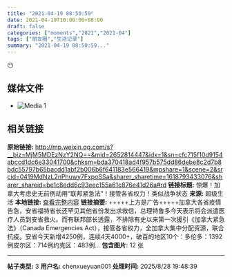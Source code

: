 ```yaml
---
title: "2021-04-19 08:50:59"
date: 2021-04-19T10:00:00+08:00
draft: false
categories: ["moments","2021","2021-04"]
tags: ["朋友圈","生活记录"]
summary: "2021-04-19 08:50:59..."
---
```


😶

## 媒体文件

- ![Media 1](/Moments/photos/2021-04-19/202104190850590.jpg)

## 相关链接

**原始链接:** http://mp.weixin.qq.com/s?__biz=MjM5MDEzNzY2NQ==&mid=2652814447&idx=1&sn=cfc715f10d9154abccd1dc6e33041700&chksm=bda370418ad4f957b575dd86debe8c2d7b8bdc55797b65bacdd1abf2b006b6f641183e566419&mpshare=1&scene=2&srcid=0419MdNzL2nPhuwy7FxpoSSa&sharer_sharetime=1618793433076&sharer_shareid=be1c8edd6c93eec155a61c876e41d26a#rd
**链接标题:** 惊爆！加拿大考虑史无前例动用“联邦紧急法”！接管各省权力！类似战争状态
**来源:** 超级生活
**本地链接:** [查看完整内容](/link_content/2021/04/2021-04-19/link_content/)
**链接摘要:** +++++上方是广告+++++加拿大各省疫情告急，安省福特省长还罕见其他省份发出求救信，总理特鲁多今天表示将会派遣医疗人员到安省救火。而有联邦部长透露，不排除有史以来第一次援引《加拿大紧急法》（Canada Emergencies Act），接管各省权力，全加拿大集中分配资源，联合抗疫。安省今天新增4250例，连续4天4000+，破百的地区10个：多伦多：1392例皮尔区：714例约克区：483例...
**包含图片:** 12 张

---

**帖子类型:** 3
**用户名:** chenxueyuan001
**处理时间:** 2025/8/28 19:48:39